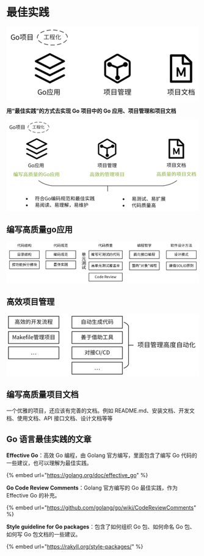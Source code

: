 # 最佳实践

![](<../../.gitbook/assets/image (30).png>)



**用“最佳实践”的方式去实现 Go 项目中的 Go 应用、项目管理和项目文档**

![](<../../.gitbook/assets/image (4).png>)



## 编写高质量go应用

![](../../.gitbook/assets/image.png)

## 高效项目管理

![](<../../.gitbook/assets/image (8).png>)

## 编写高质量项目文档

一个优雅的项目，还应该有完善的文档。例如 README.md、安装文档、开发文档、使用文档、API 接口文档、设计文档等等

## Go 语言最佳实践的文章&#x20;

**Effective Go**：高效 Go 编程，由 Golang 官方编写，里面包含了编写 Go 代码的一些建议，也可以理解为最佳实践。&#x20;

{% embed url="https://golang.org/doc/effective_go" %}

**Go Code Review Comments**：Golang 官方编写的 Go 最佳实践，作为 Effective Go 的补充。&#x20;

{% embed url="https://github.com/golang/go/wiki/CodeReviewComments" %}

**Style guideline for Go packages**：包含了如何组织 Go 包、如何命名 Go 包、如何写 Go 包文档的一些建议。

{% embed url="https://rakyll.org/style-packages/" %}






